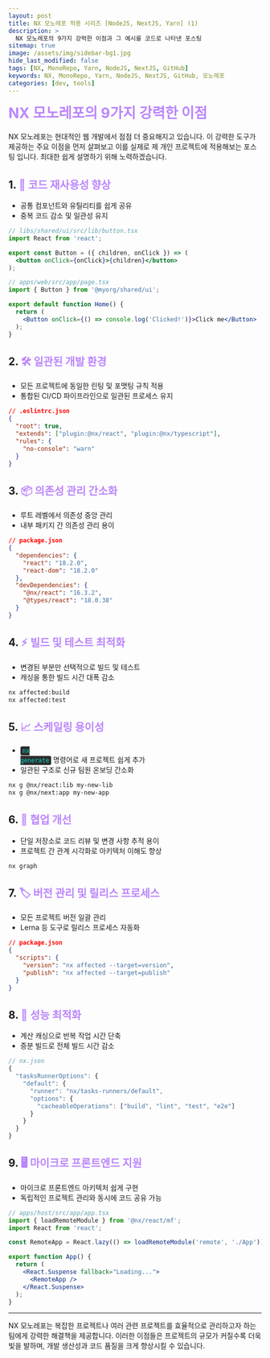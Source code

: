 ```yaml
---
layout: post
title: NX 모노레포 적용 시리즈 [NodeJS, NextJS, Yarn] (1)
description: >
  NX 모노레포의 9가지 강력한 이점과 그 예시를 코드로 나타낸 포스팅
sitemap: true
image: /assets/img/sidebar-bg1.jpg
hide_last_modified: false
tags: [NX, MonoRepo, Yarn, NodeJS, NextJS, GitHub]
keywords: NX, MonoRepo, Yarn, NodeJS, NextJS, GitHub, 모노레포
categories: [dev, tools]
---
```


<h1 style="color: #bb86fc; margin-top: 10px;">NX 모노레포의 9가지 강력한 이점</h1>

NX 모노레포는 현대적인 웹 개발에서 점점 더 중요해지고 있습니다. 이 강력한 도구가 제공하는 주요 이점을 먼저 살펴보고 이를 실제로 제 개인 프로젝트에 적용해보는 포스팅 입니다. 최대한 쉽게 설명하기 위해 노력하겠습니다.

## 1. <span style="color: #bb86fc;">🔄 코드 재사용성 향상</span>

- 공통 컴포넌트와 유틸리티를 쉽게 공유
- 중복 코드 감소 및 일관성 유지

```jsx
// libs/shared/ui/src/lib/button.tsx
import React from 'react';

export const Button = ({ children, onClick }) => (
  <button onClick={onClick}>{children}</button>
);

// apps/web/src/app/page.tsx
import { Button } from '@myorg/shared/ui';

export default function Home() {
  return (
    <Button onClick={() => console.log('Clicked!')}>Click me</Button>
  );
}
```

## 2. <span style="color: #bb86fc;"> 🛠 일관된 개발 환경</span>

- 모든 프로젝트에 동일한 린팅 및 포맷팅 규칙 적용
- 통합된 CI/CD 파이프라인으로 일관된 프로세스 유지

```json
// .eslintrc.json
{
  "root": true,
  "extends": ["plugin:@nx/react", "plugin:@nx/typescript"],
  "rules": {
    "no-console": "warn"
  }
}
```

## 3. <span style="color: #bb86fc;"> 📦 의존성 관리 간소화</span>

- 루트 레벨에서 의존성 중앙 관리
- 내부 패키지 간 의존성 관리 용이

```json
// package.json
{
  "dependencies": {
    "react": "18.2.0",
    "react-dom": "18.2.0"
  },
  "devDependencies": {
    "@nx/react": "16.3.2",
    "@types/react": "18.0.38"
  }
}
```

## 4. <span style="color: #bb86fc;"> ⚡ 빌드 및 테스트 최적화</span>

- 변경된 부분만 선택적으로 빌드 및 테스트
- 캐싱을 통한 빌드 시간 대폭 감소

```bash
nx affected:build
nx affected:test
```

## 5. <span style="color: #bb86fc;"> 📈 스케일링 용이성</span>

- <code style="background-color: #2e2e2e; color: #03dac6; padding: 2px 4px; border-radius: 3px;">nx generate</code> 명령어로 새 프로젝트 쉽게 추가
- 일관된 구조로 신규 팀원 온보딩 간소화

```bash
nx g @nx/react:lib my-new-lib
nx g @nx/next:app my-new-app
```

## 6. <span style="color: #bb86fc;"> 👥 협업 개선</span>

- 단일 저장소로 코드 리뷰 및 변경 사항 추적 용이
- 프로젝트 간 관계 시각화로 아키텍처 이해도 향상

```bash
nx graph
```

## 7. <span style="color: #bb86fc;"> 🏷 버전 관리 및 릴리스 프로세스</span>

- 모든 프로젝트 버전 일괄 관리
- Lerna 등 도구로 릴리스 프로세스 자동화

```json
// package.json
{
  "scripts": {
    "version": "nx affected --target=version",
    "publish": "nx affected --target=publish"
  }
}
```

## 8. <span style="color: #bb86fc;"> 🚀 성능 최적화</span>

- 계산 캐싱으로 반복 작업 시간 단축
- 증분 빌드로 전체 빌드 시간 감소

```typescript
// nx.json
{
  "tasksRunnerOptions": {
    "default": {
      "runner": "nx/tasks-runners/default",
      "options": {
        "cacheableOperations": ["build", "lint", "test", "e2e"]
      }
    }
  }
}
```

## 9. <span style="color: #bb86fc;"> 🖥 마이크로 프론트엔드 지원</span>

- 마이크로 프론트엔드 아키텍처 쉽게 구현
- 독립적인 프로젝트 관리와 동시에 코드 공유 가능

```jsx
// apps/host/src/app/app.tsx
import { loadRemoteModule } from '@nx/react/mf';
import React from 'react';

const RemoteApp = React.lazy(() => loadRemoteModule('remote', './App'));

export function App() {
  return (
    <React.Suspense fallback="Loading...">
      <RemoteApp />
    </React.Suspense>
  );
}
```

<hr style="border-color: #bb86fc;">

<p>NX 모노레포는 복잡한 프로젝트나 여러 관련 프로젝트를 효율적으로 관리하고자 하는 팀에게 강력한 해결책을 제공합니다. 이러한 이점들은 프로젝트의 규모가 커질수록 더욱 빛을 발하며, 개발 생산성과 코드 품질을 크게 향상시킬 수 있습니다.</p>

